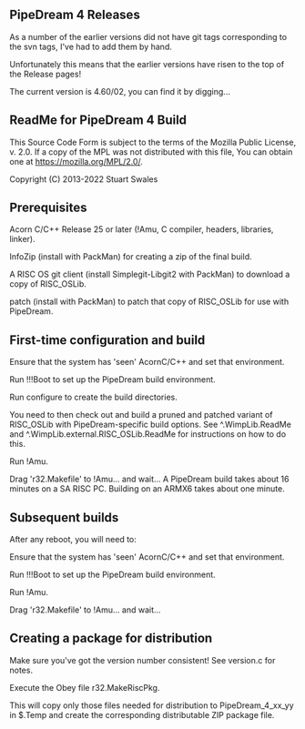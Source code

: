 PipeDream 4 Releases
--------------------

As a number of the earlier versions did not have git tags corresponding to the svn tags, I've had to add them by hand.

Unfortunately this means that the earlier versions have risen to the top of the Release pages!

The current version is 4.60/02, you can find it by digging...




ReadMe for PipeDream 4 Build
----------------------------

This Source Code Form is subject to the terms of the Mozilla Public
License, v. 2.0. If a copy of the MPL was not distributed with this
file, You can obtain one at https://mozilla.org/MPL/2.0/.

Copyright (C) 2013-2022 Stuart Swales

Prerequisites
-------------

Acorn C/C++ Release 25 or later (!Amu, C compiler, headers, libraries, linker).

InfoZip (install with PackMan) for creating a zip of the final build.

A RISC OS git client (install Simplegit-Libgit2 with PackMan) to download a copy of RISC_OSLib.

patch (install with PackMan) to patch that copy of RISC_OSLib for use with
PipeDream.


First-time configuration and build
----------------------------------

Ensure that the system has 'seen' AcornC/C++ and set that environment.

Run !!!Boot to set up the PipeDream build environment.

Run configure to create the build directories.

You need to then check out and build a pruned and patched variant of
RISC_OSLib with PipeDream-specific build options. See ^.WimpLib.ReadMe and
^.WimpLib.external.RISC_OSLib.ReadMe for instructions on how to do this.

Run !Amu.

Drag 'r32.Makefile' to !Amu... and wait...  A PipeDream build takes
about 16 minutes on a SA RISC PC.  Building on an ARMX6 takes about
one minute.


Subsequent builds
-----------------

After any reboot, you will need to:

Ensure that the system has 'seen' AcornC/C++ and set that environment.

Run !!!Boot to set up the PipeDream build environment.

Run !Amu.

Drag 'r32.Makefile' to !Amu... and wait...


Creating a package for distribution
----------------------------------- 

Make sure you've got the version number consistent! See version.c for notes.

Execute the Obey file r32.MakeRiscPkg.

This will copy only those files needed for distribution to PipeDream_4_xx_yy
in $.Temp and create the corresponding distributable ZIP package file.
